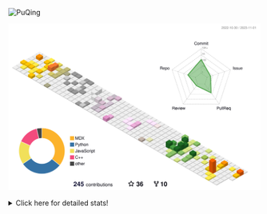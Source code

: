 ![PuQing](https://user-images.githubusercontent.com/27223114/171565019-9a56fae6-b08b-421f-99db-7e830da42371.png)

![](./profile-3d-contrib/profile-season-animate.svg)

<details>
<summary>Click here for detailed stats!</summary>

<!--START_SECTION:waka-->
![Lines of code](https://img.shields.io/badge/From%20Hello%20World%20I%27ve%20Written-850.1%20thousand%20lines%20of%20code-blue)

**🐱 My GitHub Data** 

> 📦 257.9 kB Used in GitHub's Storage 
 > 
> 🏆 207 Contributions in the Year 2023
 > 
> 🚫 Not Opted to Hire
 > 
> 📜 35 Public Repositories 
 > 
> 🔑 27 Private Repositories 
 > 
**I'm an Early 🐤** 

```text
🌞 Morning                518 commits         ████░░░░░░░░░░░░░░░░░░░░░   15.54 % 
🌆 Daytime                1670 commits        █████████████░░░░░░░░░░░░   50.11 % 
🌃 Evening                315 commits         ██░░░░░░░░░░░░░░░░░░░░░░░   09.45 % 
🌙 Night                  830 commits         ██████░░░░░░░░░░░░░░░░░░░   24.90 % 
```


📊 **This Week I Spent My Time On** 

```text
💬 Programming Languages: 
Python                   8 hrs 40 mins       ██████████████████░░░░░░░   72.70 % 
Markdown                 1 hr 6 mins         ██░░░░░░░░░░░░░░░░░░░░░░░   09.36 % 
TOML                     48 mins             ██░░░░░░░░░░░░░░░░░░░░░░░   06.73 % 
Other                    29 mins             █░░░░░░░░░░░░░░░░░░░░░░░░   04.10 % 
YAML                     17 mins             █░░░░░░░░░░░░░░░░░░░░░░░░   02.49 % 

🔥 Editors: 
VS Code                  10 hrs 58 mins      ███████████████████████░░   91.99 % 
Obsidian                 57 mins             ██░░░░░░░░░░░░░░░░░░░░░░░   08.01 % 

💻 Operating System: 
WSL                      8 hrs 41 mins       ██████████████████░░░░░░░   72.90 % 
Linux                    2 hrs 16 mins       █████░░░░░░░░░░░░░░░░░░░░   19.09 % 
Windows                  57 mins             ██░░░░░░░░░░░░░░░░░░░░░░░   08.01 % 
```


<!--END_SECTION:waka-->
</details>
